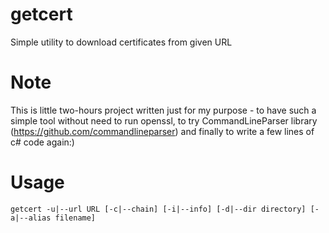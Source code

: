# getcert
Simple utility to download certificates from given URL

# Note
This is little two-hours project written just for my purpose - to have such a simple tool without need to run openssl, to try CommandLineParser library (https://github.com/commandlineparser) and finally to write a few lines of c# code again:)   

# Usage
```shell
getcert -u|--url URL [-c|--chain] [-i|--info] [-d|--dir directory] [-a|--alias filename]
```
